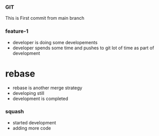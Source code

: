 ### GIT
This is First commit from main branch

### feature-1
* developer is doing some developements
* developer spends some time and pushes to git lot of time as part of development

# rebase
* rebase is another merge strategy
* developing still 
* development is completed

### squash
* started development
* adding more code